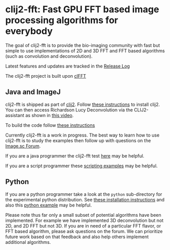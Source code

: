 # clij2-fft: Fast GPU FFT based image processing algorithms for everybody

The goal of clij2-fft is to provide the bio-imaging community with fast but simple to use implementations of 2D and 3D FFT and FFT based algorithms (such as convolution and deconvolution). 

Latest features and updates are tracked in the [Release Log](https://clij.github.io/clij2-fft/docs/releaselog)

The clij2-fft project is built upon [clFFT](https://github.com/arrayfire/clFFT)  

## Java and ImageJ

clij2-fft is shipped as part of [clij2](https://clij.github.io).  Follow [these instructions](https://clij.github.io/clij2-docs/installationInFiji) to install clij2. You can then access Richardson Lucy Deconvolution via the CLIJ2-assistant as shown in [this video](https://clij.github.io/clij2-fft/docs/deconvolution/clij-decon.mp4).

To build the code follow [these instructions](https://clij.github.io/clij2-fft/docs/buildlibs/build)

Currently clij2-fft is a work in progress.  The best way to learn how to use clij2-fft is to study the examples then follow up with questions on the [Image.sc Forum](https://forum.image.sc/).   

If you are a java programmer the clij2-fft test [here](https://github.com/clij/clij2-fft/tree/master/src/test/java/net/haesleinhuepf/clijx/tests) may be helpful.   

If you are a script programmer these [scripting examples](https://github.com/clij/clij2-fft/tree/master/src/main/jython) may be helpful.  

## Python

If you are a python programmer take a look at the ```python``` sub-directory for the experimental python distribution.  See [these installation instructions](https://github.com/clij/clij2-fft/blob/master/python/python.md) and also this [python example](https://github.com/clij/clij2-fft/tree/master/python/clij2fft/test_richardson_lucy.py) may be helpful.  

Please note thus far only a small subset of potential algorithms have been implemented.  For example we have implemented 3D deconvolution but not 2D, and 2D FFT but not 3D.  If you are in need of a particular FFT flavor, or FFT based algorithm, please ask questions on the forum.  We can prioritize future work based on that feedback and also help others implement additional algorithms. 
